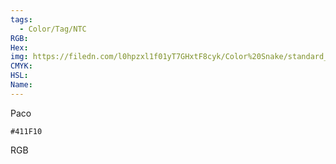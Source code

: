 ```yaml
---
tags:
  - Color/Tag/NTC
RGB:
Hex:
img: https://filedn.com/l0hpzxl1f01yT7GHxtF8cyk/Color%20Snake/standard_csv_to_svg//411F10.svg
CMYK:
HSL:
Name:
---
```

Paco
```palette
#411F10
```
RGB
